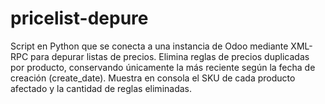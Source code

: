 # pricelist-depure
Script en Python que se conecta a una instancia de Odoo mediante XML-RPC para depurar listas de precios. Elimina reglas de precios duplicadas por producto, conservando únicamente la más reciente según la fecha de creación (create_date). Muestra en consola el SKU de cada producto afectado y la cantidad de reglas eliminadas.
